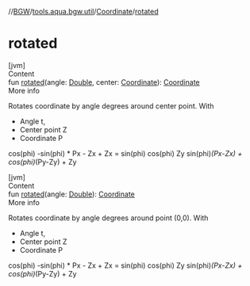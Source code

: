 //[BGW](../../../index.md)/[tools.aqua.bgw.util](../index.md)/[Coordinate](index.md)/[rotated](rotated.md)



# rotated  
[jvm]  
Content  
fun [rotated](rotated.md)(angle: [Double](https://kotlinlang.org/api/latest/jvm/stdlib/kotlin/-double/index.html), center: [Coordinate](index.md)): [Coordinate](index.md)  
More info  


Rotates coordinate by angle degrees around center point. With

<ul><li>Angle t,</li><li>Center point Z</li><li>Coordinate P</li></ul>

 cos(phi)  -sin(phi)  *  Px - Zx  +  Zx  =  sin(phi)   cos(phi)  Zy  sin(phi)*(Px-Zx) + cos(phi)*(Py-Zy) + Zy 

  


[jvm]  
Content  
fun [rotated](rotated.md)(angle: [Double](https://kotlinlang.org/api/latest/jvm/stdlib/kotlin/-double/index.html)): [Coordinate](index.md)  
More info  


Rotates coordinate by angle degrees around point (0,0). With

<ul><li>Angle t,</li><li>Center point Z</li><li>Coordinate P</li></ul>

 cos(phi)  -sin(phi)  *  Px - Zx  +  Zx  =  sin(phi)   cos(phi)  Zy  sin(phi)*(Px-Zx) + cos(phi)*(Py-Zy) + Zy 

  




